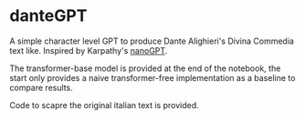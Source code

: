 # danteGPT

A simple character level GPT to produce Dante Alighieri's Divina Commedia text like. Inspired by Karpathy's [nanoGPT](https://github.com/karpathy/nanoGPT).

The transformer-base model is provided at the end of the notebook, the start only provides a naive transformer-free implementation as a baseline to compare results.

Code to scapre the original italian text is provided.
